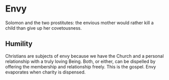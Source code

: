 # Envy

Solomon and the two prostitutes:
the envious mother would rather kill a child than give up her covetousness.


## Humility

Christians are subjects of envy because we have the Church and a personal relationship with a truly loving Being.
Both, or either, can be dispelled by offering the membership and relationship freely.
This is the gospel.
Envy evaporates when charity is dispensed.
